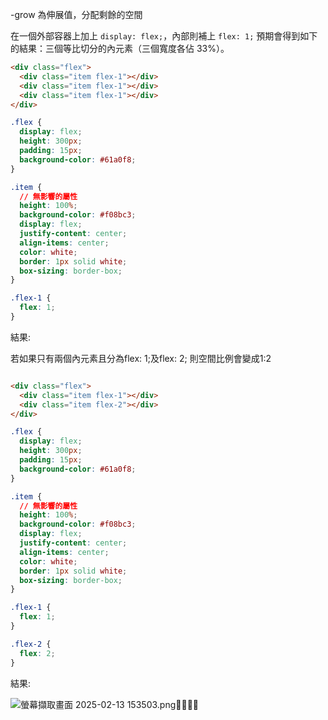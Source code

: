 -grow 為伸展值，分配剩餘的空間

在一個外部容器上加上 `display: flex;`，內部則補上 `flex: 1;` 預期會得到如下的結果：三個等比切分的內元素（三個寬度各佔 33%）。

```html
<div class="flex">
  <div class="item flex-1"></div>
  <div class="item flex-1"></div>
  <div class="item flex-1"></div>
</div>
```

```css
.flex {
  display: flex;
  height: 300px;
  padding: 15px;
  background-color: #61a0f8;
}

.item {
  // 無影響的屬性
  height: 100%;
  background-color: #f08bc3;
  display: flex;
  justify-content: center;
  align-items: center;
  color: white;
  border: 1px solid white;
  box-sizing: border-box;
}

.flex-1 {
  flex: 1;
}
```

結果:


若如果只有兩個內元素且分為flex: 1;及flex: 2;
則空間比例會變成1:2

```html

<div class="flex">
  <div class="item flex-1"></div>
  <div class="item flex-2"></div>
</div>
```

```css
.flex {
  display: flex;
  height: 300px;
  padding: 15px;
  background-color: #61a0f8;
}

.item {
  // 無影響的屬性
  height: 100%;
  background-color: #f08bc3;
  display: flex;
  justify-content: center;
  align-items: center;
  color: white;
  border: 1px solid white;
  box-sizing: border-box;
}

.flex-1 {
  flex: 1;
}

.flex-2 {
  flex: 2;
}
```

結果:

![螢幕擷取畫面 2025-02-13 153503.png](attachment:c8fac6c7-67bb-46a0-859b-83e826774d19:螢幕擷取畫面_2025-02-13_153503.png)